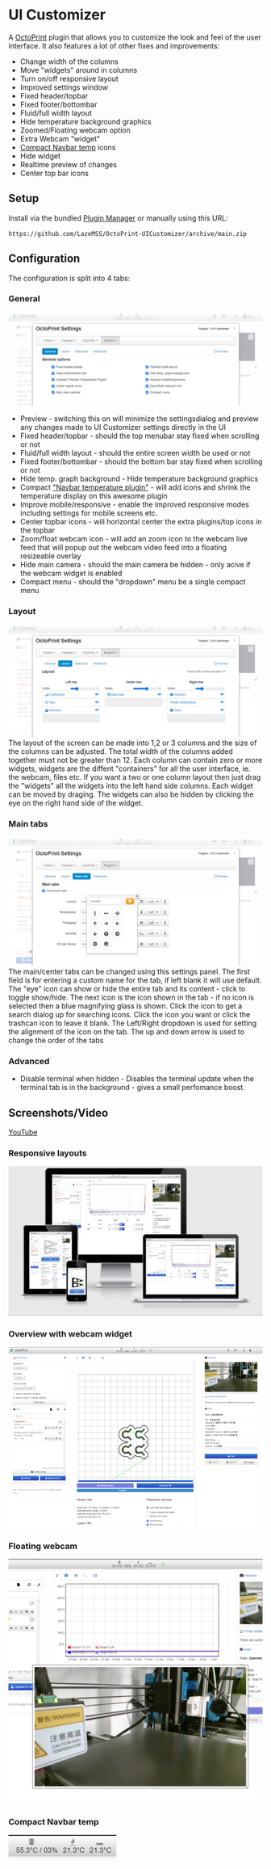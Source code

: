 # UI Customizer

A [OctoPrint](https://github.com/foosel/OctoPrint) plugin that allows you to customize the look and feel of the user interface.
It also features a lot of other fixes and improvements:
* Change width of the columns
* Move "widgets" around in columns
* Turn on/off responsive layout
* Improved settings window
* Fixed header/topbar
* Fixed footer/bottombar
* Fluid/full width layout
* Hide temperature background graphics
* Zoomed/Floating webcam option
* Extra Webcam "widget"
* [Compact Navbar temp](https://plugins.octoprint.org/plugins/navbartemp/) icons
* Hide widget
* Realtime preview of changes
* Center top bar icons

## Setup

Install via the bundled [Plugin Manager](https://github.com/foosel/OctoPrint/wiki/Plugin:-Plugin-Manager)
or manually using this URL:

    https://github.com/LazeMSS/OctoPrint-UICustomizer/archive/main.zip


## Configuration
The configuration is split into 4 tabs:

### General
![](extras/settings.png?new=5)
* Preview - switching this on will minimize the settingsdialog and preview any changes made to UI Customizer settings directly in the UI
* Fixed header/topbar - should the top menubar stay fixed when scrolling or not
* Fluid/full width layout - should the entire screen width be used or not
* Fixed footer/bottombar - should the bottom bar stay fixed when scrolling or not
* Hide temp. graph background - Hide temperature background graphics
* Compact ["Navbar temperature plugin"](https://plugins.octoprint.org/plugins/navbartemp/) - will add icons and shrink the temperature display on this awesome plugin
* Improve mobile/responsive - enable the improved responsive modes including settings for mobile screens etc.
* Center topbar icons - will horizontal center the extra plugins/top icons in the topbar
* Zoom/float webcam icon - will add an zoom icon to the webcam live feed that will popup out the webcam video feed into a floating resizeable overlay
* Hide main camera - should the main camera be hidden - only acive if the webcam widget is enabled
* Compact menu - should the "dropdown" menu be a single compact menu


### Layout
![](extras/settings-layout.png?new=5)
The layout of the screen can be made into 1,2 or 3 columns and the size of the columns can be adjusted. The total width of the columns added together must not be greater than 12. Each column can contain zero or more widgets, widgets are the diffent "containers" for all the user interface, ie. the webcam, files etc.
If you want a two or one column layout then just drag the "widgets" all the widgets into the left hand side columns.
Each widget can be moved by draging. The widgets can also be hidden by clicking the eye on the right hand side of the widget.

### Main tabs
![](extras/settings-tabs.png?new=5)
The main/center tabs can be changed using this settings panel. The first field is for entering a custom name for the tab, if left blank it will use default.
The "eye" icon can show or hide the entire tab and its content - click to toggle show/hide.
The next icon is the icon shown in the tab - if no icon is selected then a blue magnifying glass is shown. Click the icon to get a search dialog up for searching icons. Click the icon you want or click the trashcan icon to leave it blank.
The Left/Right dropdown is used for setting the alignment of the icon on the tab.
The up and down arrow is used to change the order of the tabs


### Advanced
* Disable terminal when hidden - Disables the terminal update when the terminal tab is in the background - gives a small perfomance boost.

## Screenshots/Video
[YouTube](https://youtu.be/BTiI6i1Rc5c)
### Responsive layouts
![](extras/responsive.png)
### Overview with webcam widget
![](extras/camwidget.png)
### Floating webcam
![](extras/floating.png)
### Compact Navbar temp
![](extras/compactnav.png)
